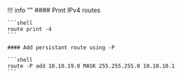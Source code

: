 !!! info ""
    #### Print IPv4 routes

    ```shell
    route print -4
    ```

    #### Add persistant route using -P

    ```shell
    route -P add 10.10.19.0 MASK 255.255.255.0 10.10.10.1
    ```
